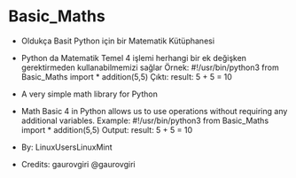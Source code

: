 # Basic_Maths


* Oldukça Basit Python için bir Matematik Kütüphanesi
* Python da Matematik Temel 4 işlemi herhangi bir ek değişken gerektirmeden kullanabilmemizi sağlar
Örnek:
#!/usr/bin/python3
from Basic_Maths import *
addition(5,5)
Çıktı: result: 5 + 5 = 10


* A very simple math library for Python
* Math Basic 4 in Python allows us to use operations without requiring any additional variables.
Example:
#!/usr/bin/python3
from Basic_Maths import *
addition(5,5)
Output: result: 5 + 5 = 10


* By: LinuxUsersLinuxMint
* Credits: gaurovgiri @gaurovgiri
